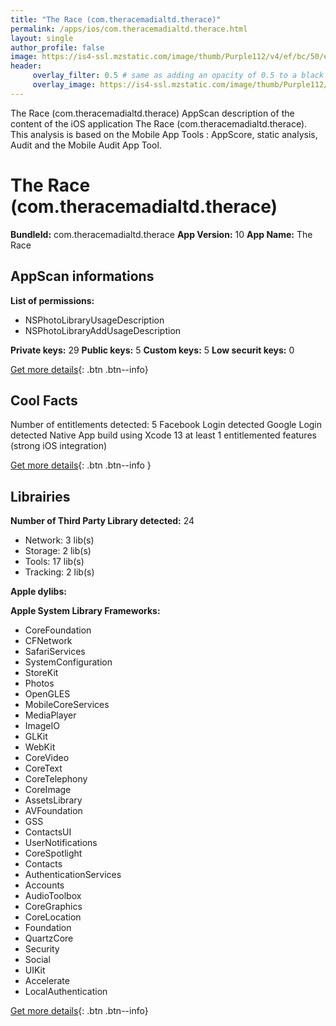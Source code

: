 ```yaml
---
title: "The Race (com.theracemadialtd.therace)"
permalink: /apps/ios/com.theracemadialtd.therace.html
layout: single
author_profile: false
image: https://is4-ssl.mzstatic.com/image/thumb/Purple112/v4/ef/bc/50/efbc50f6-ff73-51a5-e253-b8b0bd650d66/AppIcon-1x_U007emarketing-0-7-85-220.png/512x512bb.jpg
header: 
     overlay_filter: 0.5 # same as adding an opacity of 0.5 to a black background
     overlay_image: https://is4-ssl.mzstatic.com/image/thumb/Purple112/v4/ef/bc/50/efbc50f6-ff73-51a5-e253-b8b0bd650d66/AppIcon-1x_U007emarketing-0-7-85-220.png/512x512bb.jpg
---
```

The Race (com.theracemadialtd.therace) AppScan description of the content of the iOS application The Race (com.theracemadialtd.therace). This analysis is based on the Mobile App Tools : AppScore, static analysis, Audit and the Mobile Audit App Tool.

# The Race (com.theracemadialtd.therace)

**BundleId:** com.theracemadialtd.therace
**App Version:** 10
**App Name:** The Race


## AppScan informations 

**List of permissions:** 
- NSPhotoLibraryUsageDescription
- NSPhotoLibraryAddUsageDescription
  
  
**Private keys:** 29
**Public keys:** 5
**Custom keys:** 5
**Low securit keys:** 0
  
[Get more details](/pricing.html){: .btn .btn--info}

## Cool Facts

Number of entitlements detected: 5
Facebook Login detected
Google Login detected
Native App
build using Xcode 13
at least 1 entitlemented features (strong iOS integration)
  
[Get more details](/pricing.html){: .btn .btn--info }

## Librairies 
**Number of Third Party Library detected:** 24
- Network: 3 lib(s)
- Storage: 2 lib(s)
- Tools: 17 lib(s)
- Tracking: 2 lib(s)


**Apple dylibs:**


**Apple System Library Frameworks:**
- CoreFoundation
- CFNetwork
- SafariServices
- SystemConfiguration
- StoreKit
- Photos
- OpenGLES
- MobileCoreServices
- MediaPlayer
- ImageIO
- GLKit
- WebKit
- CoreVideo
- CoreText
- CoreTelephony
- CoreImage
- AssetsLibrary
- AVFoundation
- GSS
- ContactsUI
- UserNotifications
- CoreSpotlight
- Contacts
- AuthenticationServices
- Accounts
- AudioToolbox
- CoreGraphics
- CoreLocation
- Foundation
- QuartzCore
- Security
- Social
- UIKit
- Accelerate
- LocalAuthentication


  
[Get more details](/pricing.html){: .btn .btn--info}

